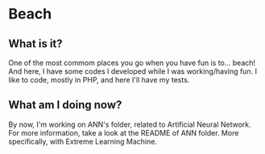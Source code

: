 # Beach

## What is it?
One of the most commom places you go when you have fun is to... beach! 
And here, I have some codes I developed while I was working/having fun. I like 
to code, mostly in PHP, and here I'll have my tests. 

## What am I doing now?
By now, I'm working on ANN's folder, related to Artificial Neural Network. For more
information, take a look at the README of ANN folder. More specifically, with Extreme Learning Machine.
